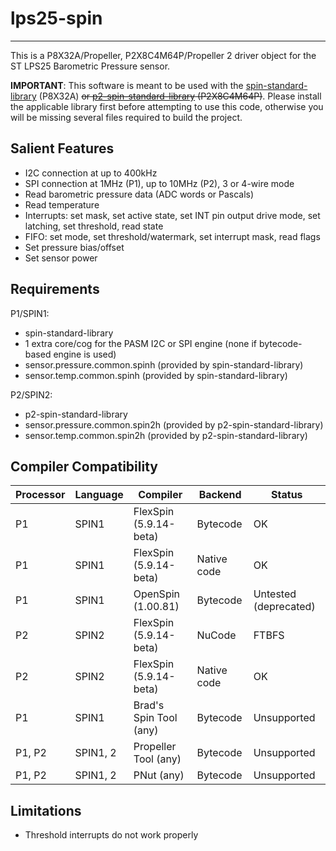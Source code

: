 # lps25-spin 
------------

This is a P8X32A/Propeller, P2X8C4M64P/Propeller 2 driver object for the ST LPS25 Barometric Pressure sensor.

**IMPORTANT**: This software is meant to be used with the [spin-standard-library](https://github.com/avsa242/spin-standard-library) (P8X32A) ~~or [p2-spin-standard-library](https://github.com/avsa242/p2-spin-standard-library) (P2X8C4M64P)~~. Please install the applicable library first before attempting to use this code, otherwise you will be missing several files required to build the project.

## Salient Features

* I2C connection at up to 400kHz
* SPI connection at 1MHz (P1), up to 10MHz (P2), 3 or 4-wire mode
* Read barometric pressure data (ADC words or Pascals)
* Read temperature
* Interrupts: set mask, set active state, set INT pin output drive mode, set latching, set threshold, read state
* FIFO: set mode, set threshold/watermark, set interrupt mask, read flags
* Set pressure bias/offset
* Set sensor power

## Requirements

P1/SPIN1:
* spin-standard-library
* 1 extra core/cog for the PASM I2C or SPI engine (none if bytecode-based engine is used)
* sensor.pressure.common.spinh (provided by spin-standard-library)
* sensor.temp.common.spinh (provided by spin-standard-library)

P2/SPIN2:
* p2-spin-standard-library
* sensor.pressure.common.spin2h (provided by p2-spin-standard-library)
* sensor.temp.common.spin2h (provided by p2-spin-standard-library)

## Compiler Compatibility

| Processor | Language | Compiler               | Backend     | Status                |
|-----------|----------|------------------------|-------------|-----------------------|
| P1        | SPIN1    | FlexSpin (5.9.14-beta) | Bytecode    | OK                    |
| P1        | SPIN1    | FlexSpin (5.9.14-beta) | Native code | OK                    |
| P1        | SPIN1    | OpenSpin (1.00.81)     | Bytecode    | Untested (deprecated) |
| P2        | SPIN2    | FlexSpin (5.9.14-beta) | NuCode      | FTBFS                 |
| P2        | SPIN2    | FlexSpin (5.9.14-beta) | Native code | OK                    |
| P1        | SPIN1    | Brad's Spin Tool (any) | Bytecode    | Unsupported           |
| P1, P2    | SPIN1, 2 | Propeller Tool (any)   | Bytecode    | Unsupported           |
| P1, P2    | SPIN1, 2 | PNut (any)             | Bytecode    | Unsupported           |

## Limitations

* Threshold interrupts do not work properly
